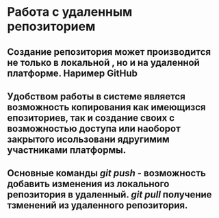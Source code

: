 # Работа с удаленным репозиторием

## Создание репозитория может производится не только в локальной , но и на удаленной платформе. Наример GitHub

## Удобством работы в системе является возможность копирования как имеющизся епозиториев, так и создание своих с возможностью доступа или наоборот закрытого исользовани ядругимим участниками платформы.

## Основные команды *git push* - возможность добавить изменения из локального репозитория в удаленный. *git pull* получение тзменений из удаленного репозитория.